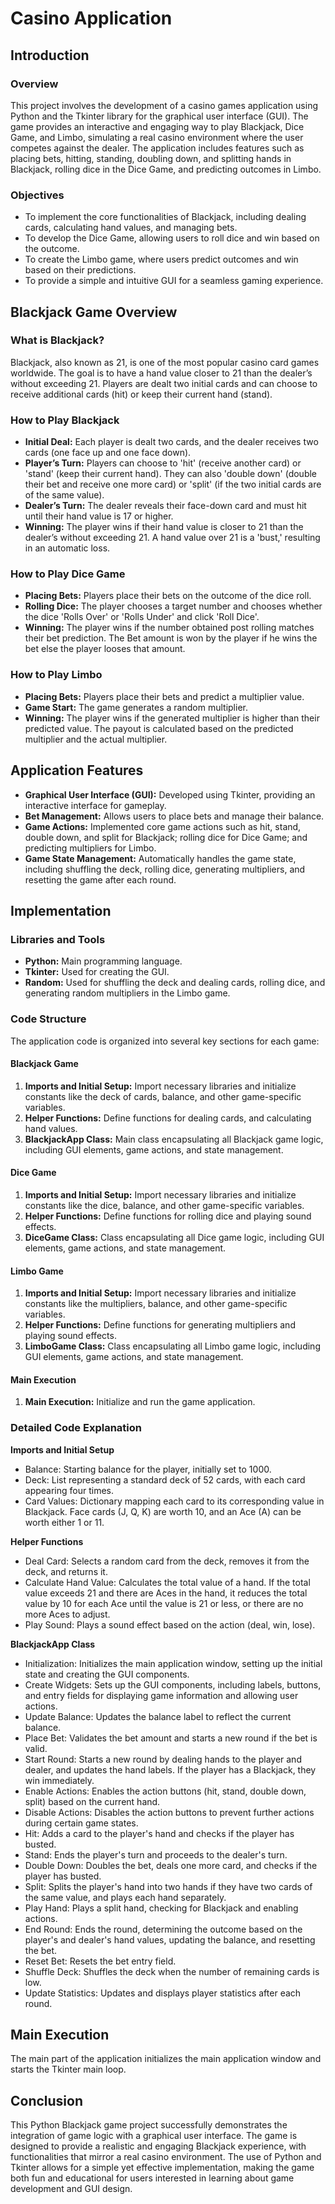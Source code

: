 # Casino Application

## Introduction

### Overview

This project involves the development of a casino games application using Python and the Tkinter library for the graphical user interface (GUI). The game provides an interactive and engaging way to play Blackjack, Dice Game, and Limbo, simulating a real casino environment where the user competes against the dealer. The application includes features such as placing bets, hitting, standing, doubling down, and splitting hands in Blackjack, rolling dice in the Dice Game, and predicting outcomes in Limbo.

### Objectives


- To implement the core functionalities of Blackjack, including dealing cards, calculating hand values, and managing bets.
- To develop the Dice Game, allowing users to roll dice and win based on the outcome.
- To create the Limbo game, where users predict outcomes and win based on their predictions.
- To provide a simple and intuitive GUI for a seamless gaming experience.

## Blackjack Game Overview

### What is Blackjack?

Blackjack, also known as 21, is one of the most popular casino card games worldwide. The goal is to have a hand value closer to 21 than the dealer’s without exceeding 21. Players are dealt two initial cards and can choose to receive additional cards (hit) or keep their current hand (stand).

### How to Play Blackjack

- **Initial Deal:** Each player is dealt two cards, and the dealer receives two cards (one face up and one face down).
- **Player’s Turn:** Players can choose to 'hit' (receive another card) or 'stand' (keep their current hand). They can also 'double down' (double their bet and receive one more card) or 'split' (if the two initial cards are of the same value).
- **Dealer’s Turn:** The dealer reveals their face-down card and must hit until their hand value is 17 or higher.
- **Winning:** The player wins if their hand value is closer to 21 than the dealer’s without exceeding 21. A hand value over 21 is a 'bust,' resulting in an automatic loss.

### How to Play Dice Game

- **Placing Bets:** Players place their bets on the outcome of the dice roll.
- **Rolling Dice:** The player chooses a target number and chooses whether the dice 'Rolls Over' or 'Rolls Under' and click 'Roll Dice'.
- **Winning:** The player wins if the number obtained post rolling matches their bet prediction. The Bet amount is won by the player if he wins the bet else the player looses that amount.

### How to Play Limbo

- **Placing Bets:** Players place their bets and predict a multiplier value.
- **Game Start:** The game generates a random multiplier.
- **Winning:** The player wins if the generated multiplier is higher than their predicted value. The payout is calculated based on the predicted multiplier and the actual multiplier.

## Application Features

- **Graphical User Interface (GUI):** Developed using Tkinter, providing an interactive interface for gameplay.
- **Bet Management:** Allows users to place bets and manage their balance.
- **Game Actions:** Implemented core game actions such as hit, stand, double down, and split for Blackjack; rolling dice for Dice Game; and predicting multipliers for Limbo.
- **Game State Management:** Automatically handles the game state, including shuffling the deck, rolling dice, generating multipliers, and resetting the game after each round.


## Implementation

### Libraries and Tools

- **Python:** Main programming language.
- **Tkinter:** Used for creating the GUI.
- **Random:** Used for shuffling the deck and dealing cards, rolling dice, and generating random multipliers in the Limbo game.

### Code Structure

The application code is organized into several key sections for each game:

#### Blackjack Game

1. **Imports and Initial Setup:** Import necessary libraries and initialize constants like the deck of cards, balance, and other game-specific variables.
2. **Helper Functions:** Define functions for dealing cards, and calculating hand values.
3. **BlackjackApp Class:** Main class encapsulating all Blackjack game logic, including GUI elements, game actions, and state management.

#### Dice Game

1. **Imports and Initial Setup:** Import necessary libraries and initialize constants like the dice, balance, and other game-specific variables.
2. **Helper Functions:** Define functions for rolling dice and playing sound effects.
3. **DiceGame Class:** Class encapsulating all Dice game logic, including GUI elements, game actions, and state management.

#### Limbo Game

1. **Imports and Initial Setup:** Import necessary libraries and initialize constants like the multipliers, balance, and other game-specific variables.
2. **Helper Functions:** Define functions for generating multipliers and playing sound effects.
3. **LimboGame Class:** Class encapsulating all Limbo game logic, including GUI elements, game actions, and state management.

#### Main Execution

1. **Main Execution:** Initialize and run the game application.

### Detailed Code Explanation

**Imports and Initial Setup**

- Balance: Starting balance for the player, initially set to 1000.
- Deck: List representing a standard deck of 52 cards, with each card appearing four times.
- Card Values: Dictionary mapping each card to its corresponding value in Blackjack. Face cards (J, Q, K) are worth 10, and an Ace (A) can be worth either 1 or 11.

**Helper Functions**

- Deal Card: Selects a random card from the deck, removes it from the deck, and returns it.
- Calculate Hand Value: Calculates the total value of a hand. If the total value exceeds 21 and there are Aces in the hand, it reduces the total value by 10 for each Ace until the value is 21 or less, or there are no more Aces to adjust.
- Play Sound: Plays a sound effect based on the action (deal, win, lose).

**BlackjackApp Class**

- Initialization: Initializes the main application window, setting up the initial state and creating the GUI components.
- Create Widgets: Sets up the GUI components, including labels, buttons, and entry fields for displaying game information and allowing user actions.
- Update Balance: Updates the balance label to reflect the current balance.
- Place Bet: Validates the bet amount and starts a new round if the bet is valid.
- Start Round: Starts a new round by dealing hands to the player and dealer, and updates the hand labels. If the player has a Blackjack, they win immediately.
- Enable Actions: Enables the action buttons (hit, stand, double down, split) based on the current hand.
- Disable Actions: Disables the action buttons to prevent further actions during certain game states.
- Hit: Adds a card to the player's hand and checks if the player has busted.
- Stand: Ends the player's turn and proceeds to the dealer's turn.
- Double Down: Doubles the bet, deals one more card, and checks if the player has busted.
- Split: Splits the player's hand into two hands if they have two cards of the same value, and plays each hand separately.
- Play Hand: Plays a split hand, checking for Blackjack and enabling actions.
- End Round: Ends the round, determining the outcome based on the player's and dealer's hand values, updating the balance, and resetting the bet.
- Reset Bet: Resets the bet entry field.
- Shuffle Deck: Shuffles the deck when the number of remaining cards is low.
- Update Statistics: Updates and displays player statistics after each round.

## Main Execution

The main part of the application initializes the main application window and starts the Tkinter main loop.

## Conclusion

This Python Blackjack game project successfully demonstrates the integration of game logic with a graphical user interface. The game is designed to provide a realistic and engaging Blackjack experience, with functionalities that mirror a real casino environment. The use of Python and Tkinter allows for a simple yet effective implementation, making the game both fun and educational for users interested in learning about game development and GUI design.
